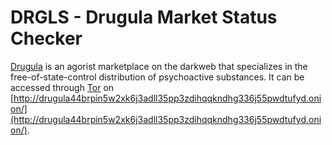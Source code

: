 # DRGLS - Drugula Market Status Checker

[Drugula](http://drugula44brpin5w2xk6j3adll35pp3zdihqqkndhg336j55pwdtufyd.onion/) is an agorist marketplace on the darkweb that specializes in the free-of-state-control distribution of psychoactive substances.
It can be accessed through [Tor](https://www.torproject.org/) on [http://drugula44brpin5w2xk6j3adll35pp3zdihqqkndhg336j55pwdtufyd.onion/](http://drugula44brpin5w2xk6j3adll35pp3zdihqqkndhg336j55pwdtufyd.onion/).
